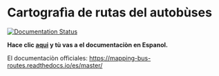 # Cartografìa de rutas del autobùses

[![Documentation Status](https://readthedocs.org/projects/mapping-documentation-spanish/badge/?version=master)](https://mapping-documentation-spanish.readthedocs.io/es/master/?badge=master)

**Hace clic [aqui](docs/index.md) y tù vas a el documentaciòn en Espanol.**



El documentaciòn officiales: https://mapping-bus-routes.readthedocs.io/es/master/
